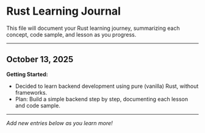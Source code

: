 # Rust Learning Journal

This file will document your Rust learning journey, summarizing each concept, code sample, and lesson as you progress.

---

## October 13, 2025

**Getting Started:**
- Decided to learn backend development using pure (vanilla) Rust, without frameworks.
- Plan: Build a simple backend step by step, documenting each lesson and code sample.

---

*Add new entries below as you learn more!*

